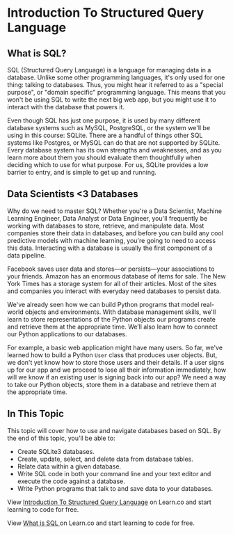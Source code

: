 # Introduction To Structured Query Language

## What is SQL?

SQL (Structured Query Language) is a language for managing data in a database. Unlike some other programming languages, it's only used for one thing: talking to databases. Thus, you might hear it referred to as a "special purpose", or "domain specific" programming language. This means that you won't be using SQL to write the next big web app, but you might use it to interact with the database that powers it.

Even though SQL has just one purpose, it is used by many different database systems such as MySQL, PostgreSQL, or the system we'll be using in this course: SQLite. There are a handful of things other SQL systems like Postgres, or MySQL can do that are not supported by SQLite. Every database system has its own strengths and weaknesses, and as you learn more about them you should evaluate them thoughtfully when deciding which to use for what purpose. For us, SQLite provides a low barrier to entry, and is simple to get up and running.

## Data Scientists <3 Databases

Why do we need to master SQL? Whether you're a Data Scientist, Machine Learning Engineer, Data Analyst or Data Engineer, you'll frequently be working with databases to store, retrieve, and manipulate data. Most companies store their data in databases, and before you can build any cool predictive models with machine learning, you're going to need to access this data. Interacting with a database is usually the first component of a data pipeline.

Facebook saves user data and stores––or persists––your associations to your friends. Amazon has an enormous database of items for sale. The New York Times has a storage system for all of their articles. Most of the sites and companies you interact with everyday need databases to persist data.

We've already seen how we can build Python programs that model real-world objects and environments. With database management skills, we'll learn to store representations of the Python objects our programs create and retrieve them at the appropriate time. We’ll also learn how to connect our Python applications to our databases.

For example, a basic web application might have many users. So far, we've learned how to build a Python `User` class that produces user objects. But, we don't yet know how to store those users and their details. If a user signs up for our app and we proceed to lose all their information immediately, how will we know if an existing user is signing back into our app? We need a way to take our Python objects, store them in a database and retrieve them at the appropriate time.

## In This Topic

This topic will cover how to use and navigate databases based on SQL. By the end of this topic, you’ll be able to:

* Create SQLite3 databases.
* Create, update, select, and delete data from database tables.
* Relate data within a given database.
* Write SQL code in both your command line and your text editor and execute the code against a database.
* Write Python programs that talk to and save data to your databases.

<p data-visibility='hidden'>View <a href='https://learn.co/lessons/sql-topic-introduction' title='Introduction To Structured Query Language'>Introduction To Structured Query Language</a> on Learn.co and start learning to code for free.</p>

<p data-visibility='hidden'>View <a href='https://learn.co/lessons/sql-topic-introduction'>What is SQL </a> on Learn.co and start learning to code for free.</p>
